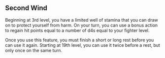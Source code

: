 ## Second Wind
Beginning at 3rd level, you have a limited well of stamina that you can draw on to protect yourself from harm.
On your turn, you can use a bonus action to regain hit points equal to a number of d4s equal to your fighter level.

Once you use this feature, you must finish a short or long rest before you can use it again.
Starting at 19th level, you can use it twice before a rest, but only once on the same turn.

<!--

-<< CHANGES >>-
- this is no longer an onboarding ability
-> moved to level 3
- buffing ability to heal 1d4 per fighter level
-> Nd4 > 1d10 + N @ level 4
-> leaving it at level 1 or 2 would be really anticlimatic
-> characters could die for rolling some 1's during combat
-> instead, better armor options available at level 1
- adding second powerup at 19th level
-> being able to heal 19d4 twice per short rest before using hit dice is very impressive
-> effectively adding 100 hit points to HP pool - hit dice hardly used

-<< TODO >>-
- none

-<< COMMENTARY >>-
- action surge is more useful for non-martial characters than extra attack 3
-> multiclassing with fighter 17 shouldn't boost spellcasters as much as martials
-> spellcasters get enough love as it is
-> therefore, action surge 2 is moved to 20th level
- 19th level alone is really a powerboost (while 18th is a ribbon)
- those levels should be enough motivation to get to 20th level, especially with an ASI

-->
